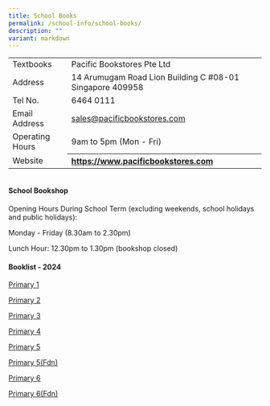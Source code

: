 ```yaml
---
title: School Books
permalink: /school-info/school-books/
description: ""
variant: markdown
---
```

<table>
  <tbody><tr>
    <td>Textbooks&nbsp;</td>
    <td>Pacific Bookstores Pte Ltd</td>
  </tr>
  <tr>
    <td>Address</td>
    <td>14 Arumugam Road Lion Building C #08-01 Singapore 409958</td>
  </tr>
  <tr>
    <td>Tel No.</td>
    <td>6464 0111</td>
  </tr>
  <tr>
    <td>Email Address</td>
    <td>
      <a href="mailto:sales@pacificbookstores.com">sales@pacificbookstores.com</a>
    </td>
  </tr>
  <tr>
    <td>Operating Hours</td>
    <td>9am to 5pm (Mon - Fri)</td>
  </tr>
  <tr>
    <td>Website</td>
    <th style="text-align: left;">
      <a href="https://www.pacificbookstores.com/" target="_blank" rel="noopener">https://www.pacificbookstores.com</a>
    </th>
  </tr>
</tbody></table>
<table border="0"></table>

<h4><strong>School Bookshop</strong></h4>
<p>Opening Hours During School Term (excluding weekends, school holidays and public holidays):</p>
<p>Monday - Friday (8.30am to 2.30pm)</p>
<p>Lunch Hour: 12.30pm to 1.30pm (bookshop closed)</p>
<h4><strong>Booklist - 2024</strong></h4>
<p><a href="/files/Booklist%202023/mmcs-p1.pdf" target="_blank" rel="noopener">Primary 1</a>
</p>
<p><a href="/files/Booklist%202023/mmcs-p2.pd" target="_blank" rel="noopener">Primary 2</a></p>
<p><a href="/files/Book%20List/MMCS%20P3%202023%20book%20list.pdf" target="_blank" rel="noopener">Primary 3</a></p>
<p><a href="/files/Book%20List/MMCS%20P4%202023%20book%20list.pdf" target="_blank" rel="noopener">Primary 4</a></p>
<p><a href="/files/Book%20List/MMCS%20P5%20FDN%202023%20book%20list.pdf" target="_blank" rel="noopener">Primary 5</a></p>
<p><a href="/files/Book%20List/MMCSP5FDN2023booklist.pdf" target="_blank" rel="noopener">Primary 5(Fdn)</a></p>
<p><a href="/files/Book%20List/MMCS%20P6%202023%20book%20list.pdf" target="_blank" rel="noopener">Primary 6</a></p>
<p><a href="/files/Book%20List/MMCS%20P6%20FDN%202023%20book%20list.pdf" target="_blank" rel="noopener">Primary 6(Fdn)</a></p>